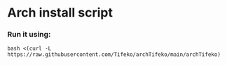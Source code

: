# Arch install script

### Run it using:

```
bash <(curl -L https://raw.githubusercontent.com/Tifeko/archTifeko/main/archTifeko)
```